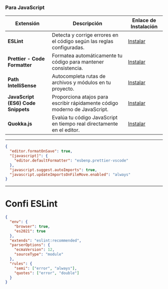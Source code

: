 ### **Para JavaScript**
| Extensión                | Descripción                                                                                   | Enlace de Instalación                                                                |
|--------------------------|-----------------------------------------------------------------------------------------------|--------------------------------------------------------------------------------------|
| **ESLint**               | Detecta y corrige errores en el código según las reglas configuradas.                        | [Instalar](https://marketplace.visualstudio.com/items?itemName=dbaeumer.vscode-eslint) |
| **Prettier - Code Formatter** | Formatea automáticamente tu código para mantener consistencia.                            | [Instalar](https://marketplace.visualstudio.com/items?itemName=esbenp.prettier-vscode) |
| **Path IntelliSense**    | Autocompleta rutas de archivos y módulos en tu proyecto.                                     | [Instalar](https://marketplace.visualstudio.com/items?itemName=christian-kohler.path-intellisense) |
| **JavaScript (ES6) Code Snippets** | Proporciona atajos para escribir rápidamente código moderno de JavaScript.            | [Instalar](https://marketplace.visualstudio.com/items?itemName=xabikos.JavaScriptSnippets) |
| **Quokka.js**            | Evalúa tu código JavaScript en tiempo real directamente en el editor.                        | [Instalar](https://marketplace.visualstudio.com/items?itemName=WallabyJs.quokka-vscode) |

---

```json
{
  "editor.formatOnSave": true,
  "[javascript]": {
    "editor.defaultFormatter": "esbenp.prettier-vscode"
  },
  "javascript.suggest.autoImports": true,
  "javascript.updateImportsOnFileMove.enabled": "always"
}

```
---
# Confi ESLint
```json
{
  "env": {
    "browser": true,
    "es2021": true
  },
  "extends": "eslint:recommended",
  "parserOptions": {
    "ecmaVersion": 12,
    "sourceType": "module"
  },
  "rules": {
    "semi": ["error", "always"],
    "quotes": ["error", "double"]
  }
}
```
